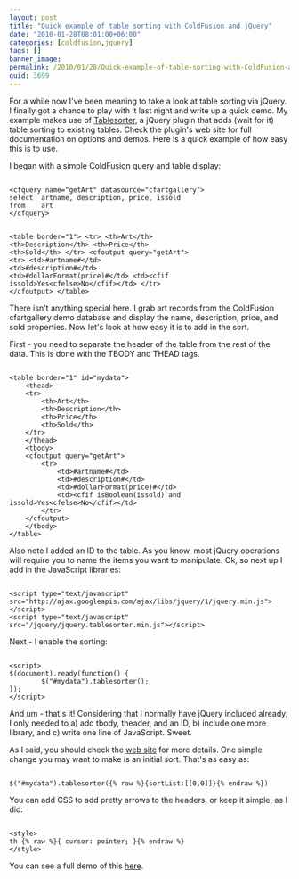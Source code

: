 ```yaml
---
layout: post
title: "Quick example of table sorting with ColdFusion and jQuery"
date: "2010-01-28T08:01:00+06:00"
categories: [coldfusion,jquery]
tags: []
banner_image: 
permalink: /2010/01/28/Quick-example-of-table-sorting-with-ColdFusion-and-jQuery
guid: 3699
---
```


For a while now I've been meaning to take a look at table sorting via jQuery. I finally got a chance to play with it last night and write up a quick demo. My example makes use of <a href="http://tablesorter.com/docs/">Tablesorter</a>, a jQuery plugin that adds (wait for it) table sorting to existing tables. Check the plugin's web site for full documentation on options and demos. Here is a quick example of how easy this is to use.

<p>
<!--more-->
I began with a simple ColdFusion query and table display:

<p>

<code>
&lt;cfquery name="getArt" datasource="cfartgallery"&gt;
select	artname, description, price, issold
from	art
&lt;/cfquery&gt;

&lt;table border="1"&gt;
	&lt;tr&gt;
		&lt;th&gt;Art&lt;/th&gt;
		&lt;th&gt;Description&lt;/th&gt;
		&lt;th&gt;Price&lt;/th&gt;
		&lt;th&gt;Sold&lt;/th&gt;
	&lt;/tr&gt;
	&lt;cfoutput query="getArt"&gt;
		&lt;tr&gt;
			&lt;td&gt;#artname#&lt;/td&gt;
			&lt;td&gt;#description#&lt;/td&gt;
			&lt;td&gt;#dollarFormat(price)#&lt;/td&gt;
			&lt;td&gt;&lt;cfif issold&gt;Yes&lt;cfelse&gt;No&lt;/cfif&gt;&lt;/td&gt;
		&lt;/tr&gt;
	&lt;/cfoutput&gt;
&lt;/table&gt;
</code>

<p>

There isn't anything special here. I grab art records from the ColdFusion cfartgallery demo database and display the name, description, price, and sold properties. Now let's look at how easy it is to add in the sort.

<p>

First - you need to separate the header of the table from the rest of the data. This is done with the TBODY and THEAD tags.

<p>

<code>
&lt;table border="1" id="mydata"&gt;
	&lt;thead&gt;
	&lt;tr&gt;
		&lt;th&gt;Art&lt;/th&gt;
		&lt;th&gt;Description&lt;/th&gt;
		&lt;th&gt;Price&lt;/th&gt;
		&lt;th&gt;Sold&lt;/th&gt;
	&lt;/tr&gt;
	&lt;/thead&gt;
	&lt;tbody&gt;
	&lt;cfoutput query="getArt"&gt;
		&lt;tr&gt;
			&lt;td&gt;#artname#&lt;/td&gt;
			&lt;td&gt;#description#&lt;/td&gt;
			&lt;td&gt;#dollarFormat(price)#&lt;/td&gt;
			&lt;td&gt;&lt;cfif isBoolean(issold) and issold&gt;Yes&lt;cfelse&gt;No&lt;/cfif&gt;&lt;/td&gt;
		&lt;/tr&gt;
	&lt;/cfoutput&gt;
	&lt;/tbody&gt;
&lt;/table&gt;
</code>

<p>

Also note I added an ID to the table. As you know, most jQuery operations will require you to name the items you want to manipulate. Ok, so next up I add in the JavaScript libraries:

<p>

<code>
&lt;script type="text/javascript" src="http://ajax.googleapis.com/ajax/libs/jquery/1/jquery.min.js"&gt;&lt;/script&gt;
&lt;script type="text/javascript" src="/jquery/jquery.tablesorter.min.js"&gt;&lt;/script&gt;
</code>

<p>

Next - I enable the sorting:

<p>

<code>
&lt;script&gt;
$(document).ready(function() {
        $("#mydata").tablesorter();
});
&lt;/script&gt;
</code>

<p>

And um - that's it! Considering that I normally have jQuery included already, I only needed to a) add tbody, theader, and an ID, b) include one more library, and c) write one line of JavaScript. Sweet. 

<p>

As I said, you should check the <a href="http://tablesorter.com/docs/">web site</a> for more details. One simple change you may want to make is an initial sort. That's as easy as:

<p>

<code>
$("#mydata").tablesorter({% raw %}{sortList:[[0,0]]}{% endraw %})
</code>

<p>

You can add CSS to add pretty arrows to the headers, or keep it simple, as I did:

<p>

<code>
&lt;style&gt;
th {% raw %}{ cursor: pointer; }{% endraw %}
&lt;/style&gt;
</code>

<p>

You can see a full demo of this <a href="http://www.raymondcamden.com/demos/jan282009/test5.cfm">here</a>.